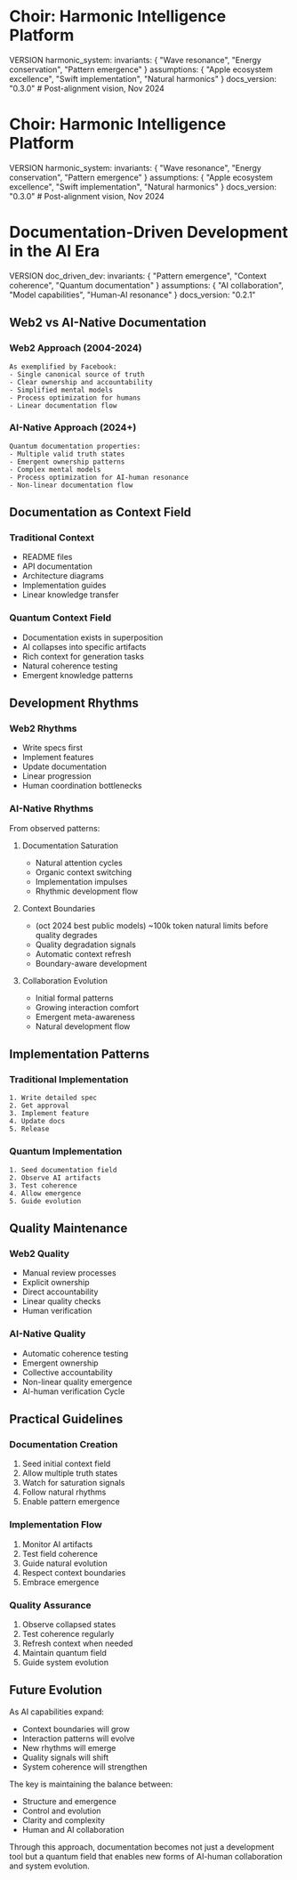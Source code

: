 # Choir: Harmonic Intelligence Platform

VERSION harmonic_system:
invariants: {
"Wave resonance",
"Energy conservation",
"Pattern emergence"
}
assumptions: {
"Apple ecosystem excellence",
"Swift implementation",
"Natural harmonics"
}
docs_version: "0.3.0"  # Post-alignment vision, Nov 2024
# Choir: Harmonic Intelligence Platform

VERSION harmonic_system:
invariants: {
"Wave resonance",
"Energy conservation",
"Pattern emergence"
}
assumptions: {
"Apple ecosystem excellence",
"Swift implementation",
"Natural harmonics"
}
docs_version: "0.3.0"  # Post-alignment vision, Nov 2024

# Documentation-Driven Development in the AI Era

VERSION doc_driven_dev:
invariants: {
"Pattern emergence",
"Context coherence",
"Quantum documentation"
}
assumptions: {
"AI collaboration",
"Model capabilities",
"Human-AI resonance"
}
docs_version: "0.2.1"

## Web2 vs AI-Native Documentation

### Web2 Approach (2004-2024)

```
As exemplified by Facebook:
- Single canonical source of truth
- Clear ownership and accountability
- Simplified mental models
- Process optimization for humans
- Linear documentation flow
```

### AI-Native Approach (2024+)

```
Quantum documentation properties:
- Multiple valid truth states
- Emergent ownership patterns
- Complex mental models
- Process optimization for AI-human resonance
- Non-linear documentation flow
```

## Documentation as Context Field

### Traditional Context

- README files
- API documentation
- Architecture diagrams
- Implementation guides
- Linear knowledge transfer

### Quantum Context Field

- Documentation exists in superposition
- AI collapses into specific artifacts
- Rich context for generation tasks
- Natural coherence testing
- Emergent knowledge patterns

## Development Rhythms

### Web2 Rhythms

- Write specs first
- Implement features
- Update documentation
- Linear progression
- Human coordination bottlenecks

### AI-Native Rhythms

From observed patterns:

1. Documentation Saturation

   - Natural attention cycles
   - Organic context switching
   - Implementation impulses
   - Rhythmic development flow

2. Context Boundaries

   - (oct 2024 best public models) ~100k token natural limits before quality degrades
   - Quality degradation signals
   - Automatic context refresh
   - Boundary-aware development

3. Collaboration Evolution
   - Initial formal patterns
   - Growing interaction comfort
   - Emergent meta-awareness
   - Natural development flow

## Implementation Patterns

### Traditional Implementation

```
1. Write detailed spec
2. Get approval
3. Implement feature
4. Update docs
5. Release
```

### Quantum Implementation

```
1. Seed documentation field
2. Observe AI artifacts
3. Test coherence
4. Allow emergence
5. Guide evolution
```

## Quality Maintenance

### Web2 Quality

- Manual review processes
- Explicit ownership
- Direct accountability
- Linear quality checks
- Human verification

### AI-Native Quality

- Automatic coherence testing
- Emergent ownership
- Collective accountability
- Non-linear quality emergence
- AI-human verification Cycle

## Practical Guidelines

### Documentation Creation

1. Seed initial context field
2. Allow multiple truth states
3. Watch for saturation signals
4. Follow natural rhythms
5. Enable pattern emergence

### Implementation Flow

1. Monitor AI artifacts
2. Test field coherence
3. Guide natural evolution
4. Respect context boundaries
5. Embrace emergence

### Quality Assurance

1. Observe collapsed states
2. Test coherence regularly
3. Refresh context when needed
4. Maintain quantum field
5. Guide system evolution

## Future Evolution

As AI capabilities expand:

- Context boundaries will grow
- Interaction patterns will evolve
- New rhythms will emerge
- Quality signals will shift
- System coherence will strengthen

The key is maintaining the balance between:

- Structure and emergence
- Control and evolution
- Clarity and complexity
- Human and AI collaboration

Through this approach, documentation becomes not just a development tool but a quantum field that enables new forms of AI-human collaboration and system evolution.
